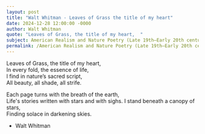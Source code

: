 ```yaml
---
layout: post
title: "Walt Whitman - Leaves of Grass the title of my heart"
date: 2024-12-28 12:00:00 -0000
author: Walt Whitman
quote: "Leaves of Grass, the title of my heart,  "
subject: American Realism and Nature Poetry (Late 19th–Early 20th century)
permalink: /American Realism and Nature Poetry (Late 19th–Early 20th century)/Walt Whitman/Walt Whitman - Leaves of Grass the title of my heart
---
```


Leaves of Grass, the title of my heart,  
  In every fold, the essence of life,  
I find in nature’s sacred script,  
  All beauty, all shade, all strife.  

Each page turns with the breath of the earth,  
  Life's stories written with stars and with sighs.
I stand beneath a canopy of stars,  
  Finding solace in darkening skies.  


- Walt Whitman

